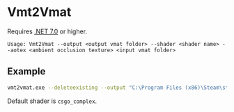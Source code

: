 # Vmt2Vmat

Requires [.NET 7.0](https://dotnet.microsoft.com/download/dotnet/7.0) or higher.

```
Usage: Vmt2Vmat --output <output vmat folder> --shader <shader name> --aotex <ambient occlusion texture> <input vmat folder>
```

## Example

```bash
vmt2vmat.exe --deleteexisting --output "C:\Program Files (x86)\Steam\steamapps\common\Counter-Strike Global Offensive\content\csgo_addons\sfm\materials" "C:\Program Files (x86)\Steam\steamapps\common\SourceFilmmaker\game\kiwano\materials"
```

Default shader is `csgo_complex`.